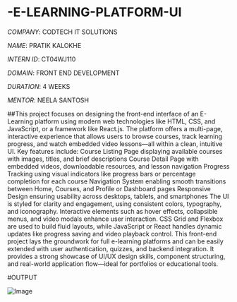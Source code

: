 # -E-LEARNING-PLATFORM-UI

*COMPANY*: CODTECH IT SOLUTIONS

*NAME*: PRATIK KALOKHE

*INTERN ID*: CT04WJ110

*DOMAIN*: FRONT END DEVELOPMENT

*DURATION*: 4 WEEKS

*MENTOR*: NEELA SANTOSH

##This project focuses on designing the front-end interface of an E-Learning platform using modern web technologies like HTML, CSS, and JavaScript, or a framework like React.js. The platform offers a multi-page, interactive experience that allows users to browse courses, track learning progress, and watch embedded video lessons—all within a clean, intuitive UI.
Key features include:
Course Listing Page displaying available courses with images, titles, and brief descriptions
Course Detail Page with embedded videos, downloadable resources, and lesson navigation
Progress Tracking using visual indicators like progress bars or percentage completion for each course
Navigation System enabling smooth transitions between Home, Courses, and Profile or Dashboard pages
Responsive Design ensuring usability across desktops, tablets, and smartphones
The UI is styled for clarity and engagement, using consistent colors, typography, and iconography. Interactive elements such as hover effects, collapsible menus, and video modals enhance user interaction. CSS Grid and Flexbox are used to build fluid layouts, while JavaScript or React handles dynamic updates like progress saving and video playback control.
This front-end project lays the groundwork for full e-learning platforms and can be easily extended with user authentication, quizzes, and backend integration. It provides a strong showcase of UI/UX design skills, component structuring, and real-world application flow—ideal for portfolios or educational tools.

#OUTPUT

![Image](https://github.com/user-attachments/assets/6e812454-66a1-43ca-8407-e2a1e2b17f5a)
